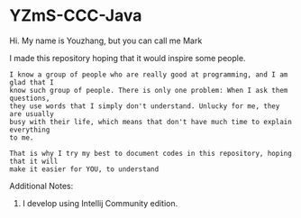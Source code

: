 # YZmS-CCC-Java

Hi. My name is Youzhang, but you can call me Mark

I made this repository hoping that it would inspire some people.

    I know a group of people who are really good at programming, and I am glad that I 
    know such group of people. There is only one problem: When I ask them questions, 
    they use words that I simply don't understand. Unlucky for me, they are usually
    busy with their life, which means that don't have much time to explain everything 
    to me. 
    
    That is why I try my best to document codes in this repository, hoping that it will
    make it easier for YOU, to understand

Additional Notes:
1. I develop using Intellij Community edition.
